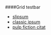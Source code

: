 ####Grid testbar

* [slipsum](http://slipsum.com/)
* [classic ipsum](http://www.webpagefx.com/tools/lorem-ipsum-generator/)
* [pulp fiction citat](https://en.wikiquote.org/wiki/Pulp_Fiction)
